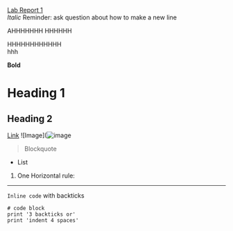 [Lab Report 1](https://kate-romero.github.io/cse15l-labreports/lab-report-1-week-2.html)  
*Italic*
Reminder: ask question about how to make a new line

AHHHHHHH
HHHHHH

HHHHHHHHHHHH  
hhh

**Bold**
# Heading 1
## Heading 2
[Link](https://www.youtube.com/watch?v=dQw4w9WgXcQ)
![Image](![image](https://user-images.githubusercontent.com/69172865/149385099-c688e3ef-6eae-47bd-95a7-a8e132dd51d5.png)
> Blockquote
* List
1. One
 Horizontal rule:

---
`Inline code` with backticks
```
# code block
print '3 backticks or'
print 'indent 4 spaces'
```
